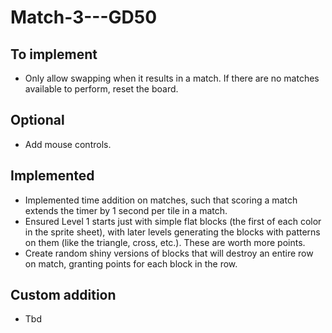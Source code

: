 # Match-3---GD50

## To implement

- Only allow swapping when it results in a match. If there are no matches available to perform, reset the board.

## Optional

- Add mouse controls.

## Implemented

- Implemented time addition on matches, such that scoring a match extends the timer by 1 second per tile in a match.
- Ensured Level 1 starts just with simple flat blocks (the first of each color in the sprite sheet), with later levels generating the blocks with patterns on them (like the triangle, cross, etc.). These are worth more points.
- Create random shiny versions of blocks that will destroy an entire row on match, granting points for each block in the row.

## Custom addition

- Tbd
